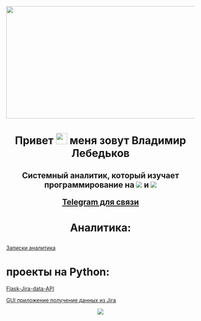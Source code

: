 <div align="center">
  <img src="https://media.giphy.com/media/dWesBcTLavkZuG35MI/giphy.gif" width="600" height="300"/>
</div>







<div align="center">
<h1>
  Привет <img src="https://media.giphy.com/media/hvRJCLFzcasrR4ia7z/giphy.gif" width="30px"/> меня зовут Владимир Лебедьков
  
</h1>
<h2>
Системный аналитик, который изучает программирование на 
    <img src="https://skillicons.dev/icons?i=rust" />
   и <img src="https://skillicons.dev/icons?i=py"

</h2>

<a href="https://t.me/Petrovich_Analyst">Telegram для связи</a>
</div>



<!-- - **Сайт визитка** <a href="lebedkov.ru">lebedkov.ru</a> -->

  <h1>
   <div align="center">
     
   Аналитика:
   </div>
   </h1>

 <a href="https://github.com/BorodaOmsk/Analyst-s-Notes/blob/main/README.md">Записки аналитика</a>
  

 
# проекты на Python:

<a href="https://github.com/BorodaOmsk/Flask-Jira-data-API">Flask-Jira-data-API</a>

<a href="https://github.com/BorodaOmsk/JiraDataApi">GUI приложение получение данных из Jira</a>






<p align="center">

  <a href="https://skillicons.dev">
    <img src="https://skillicons.dev/icons?i=git,docker,rust,py,flask,postgres,rabbitmq,kafka,vscode,figma" />
  </a>
</p>


<div align="center">
<img align="center"src="https://komarev.com/ghpvc/?username=BorodaOmsk&style=flat-square&color=blue"  alt=""/ >
</div>

